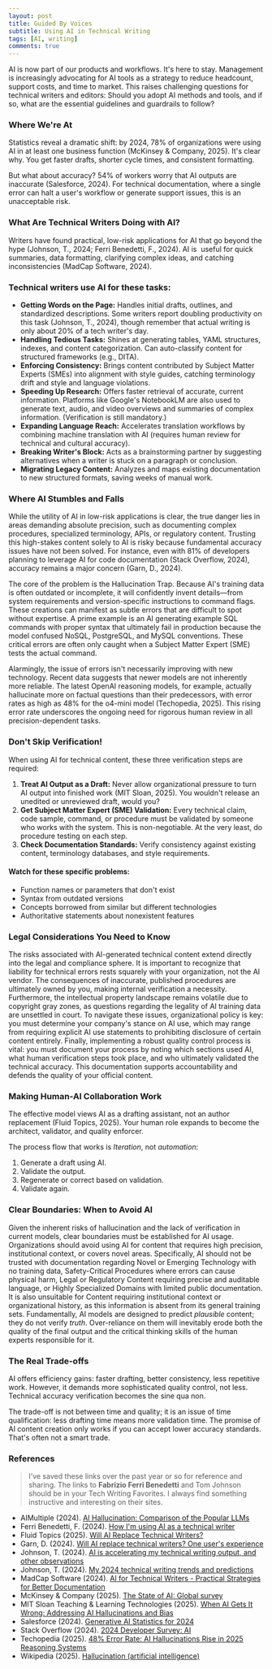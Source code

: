 ```yaml
---
layout: post
title: Guided By Voices
subtitle: Using AI in Technical Writing
tags: [AI, writing]
comments: true
---
```


AI is now part of our products and workflows. It's here to stay. Management is increasingly advocating for AI tools as a strategy to reduce headcount, support costs, and time to market. This raises challenging questions for technical writers and editors: Should you adopt AI methods and tools, and if so, what are the essential guidelines and guardrails to follow?

### Where We're At

Statistics reveal a dramatic shift: by 2024, 78% of organizations were using AI in at least one business function (McKinsey & Company, 2025). It's clear why. You get faster drafts, shorter cycle times, and consistent formatting.

But what about accuracy? 54% of workers worry that AI outputs are inaccurate (Salesforce, 2024). For technical documentation, where a single error can halt a user's workflow or generate support issues, this is an unacceptable risk.

### What Are Technical Writers Doing with AI?

Writers have found practical, low-risk applications for AI that go beyond the hype (Johnson, T., 2024; Ferri Benedetti, F., 2024). AI is  useful for quick summaries, data formatting, clarifying complex ideas, and catching inconsistencies (MadCap Software, 2024).

### Technical writers use AI for these tasks:

* **Getting Words on the Page:** Handles initial drafts, outlines, and standardized descriptions. Some writers report doubling productivity on this task (Johnson, T., 2024), though remember that actual writing is only about 20% of a tech writer's day.
* **Handling Tedious Tasks:** Shines at generating tables, YAML structures, indexes, and content categorization. Can auto-classify content for structured frameworks (e.g., DITA).
* **Enforcing Consistency:** Brings content contributed by Subject Matter Experts (SMEs) into alignment with style guides, catching terminology drift and style and language violations.
* **Speeding Up Research:** Offers faster retrieval of accurate, current information. Platforms like Google's NotebookLM are also used to generate text, audio, and video overviews and summaries of complex information. (Verification is still mandatory.)
* **Expanding Language Reach:** Accelerates translation workflows by combining machine translation with AI (requires human review for technical and cultural accuracy).
* **Breaking Writer's Block:** Acts as a brainstorming partner by suggesting alternatives when a writer is stuck on a paragraph or conclusion.
* **Migrating Legacy Content:** Analyzes and maps existing documentation to new structured formats, saving weeks of manual work.

### Where AI Stumbles and Falls

While the utility of AI in low-risk applications is clear, the true danger lies in areas demanding absolute precision, such as documenting complex procedures, specialized terminology, APIs, or regulatory content. Trusting this high-stakes content solely to AI is risky because fundamental accuracy issues have not been solved. For instance, even with 81% of developers planning to leverage AI for code documentation (Stack Overflow, 2024), accuracy remains a major concern (Garn, D., 2024).

The core of the problem is the Hallucination Trap. Because AI's training data is often outdated or incomplete, it will confidently invent details—from system requirements and version-specific instructions to command flags. These creations can manifest as subtle errors that are difficult to spot without expertise. A prime example is an AI generating example SQL commands with proper syntax that ultimately fail in production because the model confused NoSQL, PostgreSQL, and MySQL conventions. These critical errors are often only caught when a Subject Matter Expert (SME) tests the actual command.

Alarmingly, the issue of errors isn't necessarily improving with new technology. Recent data suggests that newer models are not inherently more reliable. The latest OpenAI reasoning models, for example, actually hallucinate more on factual questions than their predecessors, with error rates as high as 48% for the o4-mini model (Techopedia, 2025). This rising error rate underscores the ongoing need for rigorous human review in all precision-dependent tasks.

### Don't Skip Verification!

When using AI for technical content, these three verification steps are required:

1. **Treat AI Output as a Draft:** Never allow organizational pressure to turn AI output into finished work (MIT Sloan, 2025). You wouldn't release an unedited or unreviewed draft, would you?
2. **Get Subject Matter Expert (SME) Validation:** Every technical claim, code sample, command, or procedure must be validated by someone who works with the system. This is non-negotiable. At the very least, do procedure testing on each step.
3. **Check Documentation Standards:** Verify consistency against existing content, terminology databases, and style requirements.

#### Watch for these specific problems:

* Function names or parameters that don't exist
* Syntax from outdated versions
* Concepts borrowed from similar but different technologies
* Authoritative statements about nonexistent features

### Legal Considerations You Need to Know

The risks associated with AI-generated technical content extend directly into the legal and compliance sphere. It is important to recognize that liability for technical errors rests squarely with your organization, not the AI vendor. The consequences of inaccurate, published procedures are ultimately owned by you, making internal verification a necessity. Furthermore, the intellectual property landscape remains volatile due to copyright gray zones, as questions regarding the legality of AI training data are unsettled in court. To navigate these issues, organizational policy is key: you must determine your company's stance on AI use, which may range from requiring explicit AI use statements to prohibiting disclosure of certain content entirely. Finally, implementing a robust quality control process is vital: you must document your process by noting which sections used AI, what human verification steps took place, and who ultimately validated the technical accuracy. This documentation supports accountability and defends the quality of your official content.

### Making Human-AI Collaboration Work

The effective model views AI as a drafting assistant, not an author replacement (Fluid Topics, 2025). Your human role expands to become the architect, validator, and quality enforcer.

The process flow that works is *Iteration*, not *automation*:

1. Generate a draft using AI.
2. Validate the output.
3. Regenerate or correct based on validation.
4. Validate again.

### Clear Boundaries: When to Avoid AI

Given the inherent risks of hallucination and the lack of verification in current models, clear boundaries must be established for AI usage. Organizations should avoid using AI for content that requires high precision, institutional context, or covers novel areas. Specifically, AI should not be trusted with documentation regarding Novel or Emerging Technology with no training data, Safety-Critical Procedures where errors can cause physical harm, Legal or Regulatory Content requiring precise and auditable language, or Highly Specialized Domains with limited public documentation. It is also unsuitable for Content requiring institutional context or organizational history, as this information is absent from its general training sets. Fundamentally, AI models are designed to predict *plausible* content; they do not verify *truth*. Over-reliance on them will inevitably erode both the quality of the final output and the critical thinking skills of the human experts responsible for it.

### The Real Trade-offs

AI offers efficiency gains: faster drafting, better consistency, less repetitive work. However, it demands more sophisticated quality control, not less. Technical accuracy verification becomes the sine qua non.

The trade-off is not between time and quality; it is an issue of time qualification: less drafting time means more validation time. The promise of AI content creation only works if you can accept lower accuracy standards. That's often not a smart trade.

### References

> I’ve saved these links over the past year or so for reference and sharing. The links to **Fabrizio Ferri Benedetti** and Tom Johnson should be in your Tech Writing Favorites. I always find something instructive and interesting on their sites.

* AIMultiple (2024). [AI Hallucination: Comparison of the Popular LLMs](https://research.aimultiple.com/ai-hallucination/)
* Ferri Benedetti, F. (2024). [How I'm using AI as a technical writer](https://passo.uno/ai-tech-writer-examples/)
* Fluid Topics (2025). [Will AI Replace Technical Writers?](https://www.fluidtopics.com/blog/industry-trends/will-ai-replace-technical-writers/)
* Garn, D. (2024). [Will AI replace technical writers? One user's experience](https://www.techtarget.com/searchenterpriseai/opinion/Will-AI-replace-technical-writers-One-users-experience)
* Johnson, T. (2024). [AI is accelerating my technical writing output, and other observations](https://idratherbewriting.com/blog/ai-is-accelerating-me)
* Johnson, T. (2024). [My 2024 technical writing trends and predictions](https://idratherbewriting.com/blog/2024-tech-comm-trends-and-predictions)
* MadCap Software (2024). [AI for Technical Writers - Practical Strategies for Better Documentation](https://www.madcapsoftware.com/blog/ai-for-technical-writers/)
* McKinsey & Company (2025). [The State of AI: Global survey](https://www.mckinsey.com/capabilities/quantumblack/our-insights/the-state-of-ai)
* MIT Sloan Teaching & Learning Technologies (2025). [When AI Gets It Wrong: Addressing AI Hallucinations and Bias](https://mitsloanedtech.mit.edu/ai/basics/addressing-ai-hallucinations-and-bias/)
* Salesforce (2024). [Generative AI Statistics for 2024](https://www.salesforce.com/news/stories/generative-ai-statistics/)
* Stack Overflow (2024). [2024 Developer Survey: AI](https://survey.stackoverflow.co/2024/ai)
* Techopedia (2025). [48% Error Rate: AI Hallucinations Rise in 2025 Reasoning Systems](https://www.techopedia.com/ai-hallucinations-rise)
* Wikipedia (2025). [Hallucination (artificial intelligence)](https://en.wikipedia.org/wiki/Hallucination_%28artificial_intelligence%29)